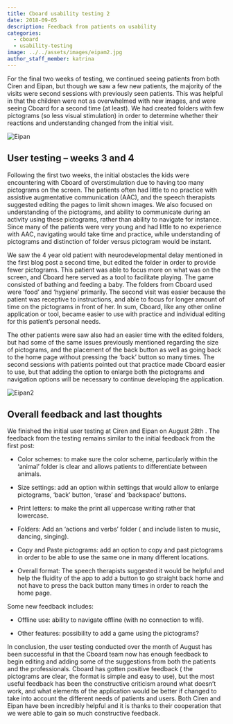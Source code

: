 ```yaml
---
title: Cboard usability testing 2
date: 2018-09-05
description: Feedback from patients on usability
categories:
  - cboard
  - usability-testing
image: ../../assets/images/eipam2.jpg
author_staff_member: katrina
---
```

For the final two weeks of testing, we continued seeing patients from both Ciren and Eipan, but though we saw a few new patients, the majority of the visits were second sessions with previously seen patients. This was helpful in that the children were not as overwhelmed with new images, and were seeing Cboard for a second time (at least). We had created folders with few pictograms (so less visual stimulation) in order to determine whether their reactions and understanding changed from the initial visit. 

![Eipan](/images/eipam2.jpg) 

## User testing – weeks 3 and 4

Following the first two weeks, the initial obstacles the kids were encountering with Cboard of overstimulation due to having too many pictograms on the screen. The patients often had little to no practice with assistive augmentative communication (AAC), and the speech therapists suggested editing the pages to limit shown images. We also focused on understanding of the pictograms, and ability to communicate during an activity using these pictograms, rather than ability to navigate for instance. Since many of the patients were very young and had little to no experience with AAC, navigating would take time and practice, while understanding of pictograms and distinction of folder versus pictogram would be instant. 

We saw the 4 year old patient with neurodevelopmental delay mentioned in the first blog post a second time, but edited the folder in order to provide fewer pictograms. This patient was able to focus more on what was on the screen, and Cboard here served as a tool to facilitate playing. The game consisted of bathing and feeding a baby. The folders from Cboard used were  ‘food’ and ‘hygiene’ primarily. The second visit was easier because the patient was receptive to instructions, and able to focus for longer amount of time on the pictograms in front of her. In sum, Cboard, like any other online application or tool, became easier to use with practice and individual editing for this patient’s personal needs.

The other patients were saw also had an easier time with the edited folders, but had some of the same issues previously mentioned regarding the size of pictograms, and the placement of the back button as well as going back to the home page without pressing the ‘back’ button so many times. The second sessions with patients pointed out that practice made Cboard easier to use, but that adding the option to enlarge both the pictograms and navigation options will be necessary to continue developing the application.

![Eipan2](/images/eipan3.jpeg) 

## Overall feedback and last thoughts

We finished the initial user testing at Ciren and Eipan on August 28th . The feedback from the testing remains similar to the initial feedback from the first post: 

- Color schemes: to make sure the color scheme, particularly within the ‘animal’ folder is clear and allows patients to differentiate between animals. 

- Size settings: add an option within settings that would allow to enlarge pictograms, ‘back’ button, ‘erase’ and ‘backspace’ buttons. 

- Print letters: to make the print all uppercase writing rather that lowercase. 

- Folders: Add an ‘actions and verbs’ folder ( and include listen to music, dancing, singing).

- Copy and Paste pictograms: add an option to copy and past pictograms in order to be able to use the same one in many different locations. 

- Overall format: The speech therapists suggested it would be helpful and help the fluidity of the app to add a button to go straight back home and not have to press the back button many times in order to reach the home page. 

Some new feedback includes:

- Offline use: ability to navigate offline (with no connection to wifi). 

- Other features: possibility to add a game using the pictograms? 

In conclusion, the user testing conducted over the month of August has been successful in that the Cboard team now has enough feedback to begin editing and adding some of the suggestions from both the patients and the professionals. Cboard has gotten positive feedback ( the pictograms are clear, the format is simple and easy to use), but the most useful feedback has been the constructive criticism around what doesn’t work, and what elements of the application would be better if changed to take into account the different needs of patients and users.  Both Ciren and Eipan have been incredibly helpful and it is thanks to their cooperation that we were able to gain so much constructive feedback.

